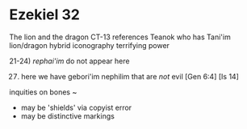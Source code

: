 # Ezekiel 32


The lion and the dragon
	CT-13 references Teanok who has Tani'im lion/dragon hybrid iconography
	terrifying power


21-24) _rephai'im_ do not appear here


27) here we have gebori'im nephilim that are _not_ evil
[Gen 6:4]
[Is 14]


inquities on bones ~ 
- may be 'shields' via copyist error
- may be distinctive markings

